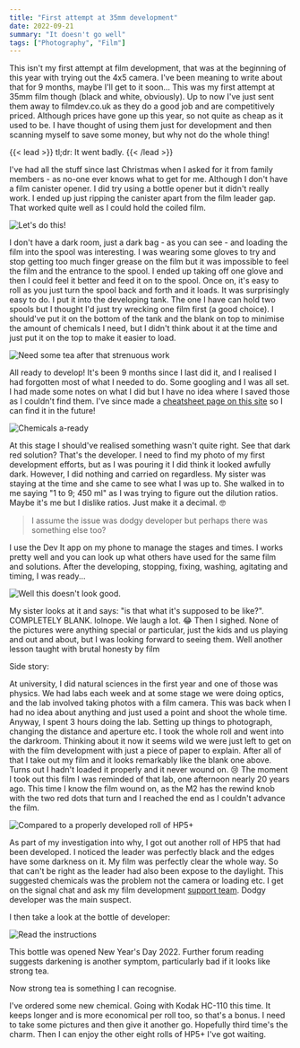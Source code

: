 ```yaml
---
title: "First attempt at 35mm development"
date: 2022-09-21
summary: "It doesn't go well"
tags: ["Photography", "Film"]
---
```


This isn't my first attempt at film development, that was at the beginning of this year with trying out the 4x5 camera. I've been meaning to write about that for 9 months, maybe I'll get to it soon... This was my first attempt at 35mm film though (black and white, obviously). Up to now I've just sent them away to filmdev.co.uk as they do a good job and are competitively priced. Although prices have gone up this year, so not quite as cheap as it used to be. I have thought of using them just for development and then scanning myself to save some money, but why not do the whole thing!

{{< lead >}}
tl;dr: It went badly.
{{< /lead >}}

I've had all the stuff since last Christmas when I asked for it from family members - as no-one ever knows what to get for me. Although I don't have a film canister opener. I did try using a bottle opener but it didn't really work. I ended up just ripping the canister apart from the film leader gap. That worked quite well as I could hold the coiled film.

![Let's do this!](first-35mm-dev-1.jpg "Let's do this!")

I don't have a dark room, just a dark bag - as you can see - and loading the film into the spool was interesting. I was wearing some gloves to try and stop getting too much finger grease on the film but it was impossible to feel the film and the entrance to the spool. I ended up taking off one glove and then I could feel it better and feed it on to the spool. Once on, it's easy to roll as you just turn the spool back and forth and it loads. It was surprisingly easy to do. I put it into the developing tank. The one I have can hold two spools but I thought I'd just try wrecking one film first (a good choice). I should've put it on the bottom of the tank and the blank on top to minimise the amount of chemicals I need, but I didn't think about it at the time and just put it on the top to make it easier to load.

![Need some tea after that strenuous work](first-35mm-dev-thumb.jpg "Need some tea after that strenuous work")

All ready to develop! It's been 9 months since I last did it, and I realised I had forgotten most of what I needed to do. Some googling and I was all set. I had made some notes on what I did but I have no idea where I saved those as I couldn't find them. I've since made a [cheatsheet page on this site](/film) so I can find it in the future!

![Chemicals a-ready](/_img/first-35mm-dev-3.jpg "Chemicals a-ready")

At this stage I should've realised something wasn't quite right. See that dark red solution? That's the developer. I need to find my photo of my first development efforts, but as I was pouring it I did think it looked awfully dark. However, I did nothing and carried on regardless. My sister was staying at the time and she came to see what I was up to. She walked in to me saying "1 to 9; 450 ml" as I was trying to figure out the dilution ratios. Maybe it's me but I dislike ratios. Just make it a decimal. 🤓

> I assume the issue was dodgy developer but perhaps there was something else too?

I use the Dev It app on my phone to manage the stages and times. I works pretty well and you can look up what others have used for the same film and solutions. After the developing, stopping, fixing, washing, agitating and timing, I was ready...

![Well this doesn't look good.](first-35mm-dev-4.jpg "Well this doesn't look good.")

My sister looks at it and says: "is that what it's supposed to be like?". COMPLETELY BLANK. lolnope. We laugh a lot. 😂 Then I sighed. None of the pictures were anything special or particular, just the kids and us playing and out and about, but I was looking forward to seeing them. Well another lesson taught with brutal honesty by film

Side story:

At university, I did natural sciences in the first year and one of those was physics. We had labs each week and at some stage we were doing optics, and the lab involved taking photos with a film camera. This was back when I had no idea about anything and just used a point and shoot the whole time. Anyway, I spent 3 hours doing the lab. Setting up things to photograph, changing the distance and aperture etc. I took the whole roll and went into the darkroom. Thinking about it now it seems wild we were just left to get on with the film development with just a piece of paper to explain. After all of that I take out my film and it looks remarkably like the blank one above. Turns out I hadn't loaded it properly and it never wound on. 😢 The moment I took out this film I was reminded of that lab, one afternoon  nearly 20 years ago. This time I know the film wound on, as the M2 has the rewind knob with the two red dots that turn and I reached the end as I couldn't advance the film.

![Compared to a properly developed roll of HP5+](first-35mm-dev-5.jpg "Compared to a properly developed roll of HP5+")

As part of my investigation into why, I got out another roll of HP5 that had been developed. I noticed the leader was perfectly black and the edges have some darkness on it. My film was perfectly clear the whole way. So that can't be right as the leader had also been expose to the daylight. This suggested chemicals was the problem not the camera or loading etc. I get on the signal chat and ask my film development [support team](https://baty.net/). Dodgy developer was the main suspect.

I then take a look at the bottle of developer:

![Read the instructions](first-35mm-dev-6.jpg "Read the instructions")

This bottle was opened New Year's Day 2022. Further forum reading suggests darkening is another symptom, particularly bad if it looks like strong tea.

Now strong tea is something I can recognise.

I've ordered some new chemical. Going with Kodak HC-110 this time. It keeps longer and is more economical per roll too, so that's a bonus. I need to take some pictures and then give it another go. Hopefully third time's the charm. Then I can enjoy the other eight rolls of HP5+ I've got waiting.
